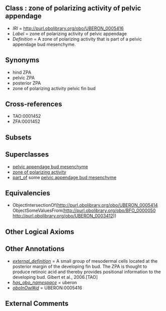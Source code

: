 
## Class : zone of polarizing activity of pelvic appendage

 * *IRI* = http://purl.obolibrary.org/obo/UBERON_0005416
 * *Label* = zone of polarizing activity of pelvic appendage
 * *Definition* = A zone of polarizing activity that is part of a pelvic appendage bud mesenchyme.

## Synonyms

 * hind ZPA
 * pelvic ZPA
 * posterior ZPA
 * zone of polarizing activity pelvic fin bud

## Cross-references

 * TAO:0001452
 * ZFA:0001452

## Subsets


## Superclasses

 * [pelvic appendage bud mesenchyme](../../UBERON/12/UBERON_0003412.md)
 * [zone of polarizing activity](../../UBERON/14/UBERON_0005414.md)
 * [part_of](../../BFO/50/BFO_0000050.md) some [pelvic appendage bud mesenchyme](../../UBERON/12/UBERON_0003412.md)

## Equivalencies

 * ObjectIntersectionOf(<http://purl.obolibrary.org/obo/UBERON_0005414> ObjectSomeValuesFrom(<http://purl.obolibrary.org/obo/BFO_0000050> <http://purl.obolibrary.org/obo/UBERON_0003412>))

## Other Logical Axioms


## Other Annotations

 * *[external_definition](../../UBPROP/01/UBPROP_0000001.md)* = A small group of mesodermal cells located at the posterior margin of the developing fin bud. The ZPA is thought to produce retinoic acid and thereby provides positional information to the developing bud. Gibert et al., 2006.[TAO]
 * *[has_obo_namespace](../../ce/oboInOwl#hasOBONamespace.md)* = uberon
 * *[oboInOwl#id](../../id/oboInOwl#id.md)* = UBERON:0005416

## External Comments

